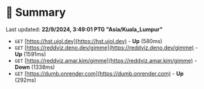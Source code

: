 # 📖 Summary
Last updated: **22/9/2024, 3:49:01 PTG "Asia/Kuala_Lumpur"**

- `GET` [https://hst.ujol.dev](https://hst.ujol.dev) - **Up** (580ms)
- `GET` [https://reddviz.deno.dev/gimme](https://reddviz.deno.dev/gimme) - **Up** (1591ms)
- `GET` [https://reddviz.amar.kim/gimme](https://reddviz.amar.kim/gimme) - **Down** (1338ms)
- `GET` [https://dumb.onrender.com](https://dumb.onrender.com) - **Up** (292ms)
